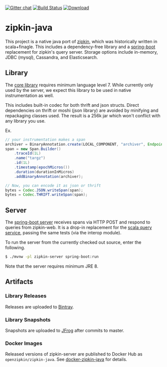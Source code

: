 [![Gitter chat](http://img.shields.io/badge/gitter-join%20chat%20%E2%86%92-brightgreen.svg)](https://gitter.im/openzipkin/zipkin) [![Build Status](https://travis-ci.org/openzipkin/zipkin-java.svg?branch=master)](https://travis-ci.org/openzipkin/zipkin-java) [![Download](https://api.bintray.com/packages/openzipkin/maven/zipkin-java/images/download.svg) ](https://bintray.com/openzipkin/maven/zipkin-java/_latestVersion)

# zipkin-java
This project is a native java port of [zipkin](https://github.com/openzipkin/zipkin), which was historically written in scala+finagle. This includes a dependency-free library and a [spring-boot](http://projects.spring.io/spring-boot/) replacement for zipkin's query server. Storage options include in-memory, JDBC (mysql), Cassandra, and Elasticsearch.

## Library
The [core library](https://github.com/openzipkin/zipkin-java/tree/master/zipkin/src/main/java/io/zipkin) requires minimum language level 7. While currently only used by the server, we expect this library to be used in native instrumentation as well.

This includes built-in codec for both thrift and json structs. Direct dependencies on thrift or moshi (json library) are avoided by minifying and repackaging classes used. The result is a 256k jar which won't conflict with any library you use.

Ex.
```java
// your instrumentation makes a span
archiver = BinaryAnnotation.create(LOCAL_COMPONENT, "archiver", Endpoint.create("service", 127 << 24 | 1));
span = new Span.Builder()
    .traceId(1L)
    .name("targz")
    .id(1L)
    .timestamp(epochMicros())
    .duration(durationInMicros)
    .addBinaryAnnotation(archiver);

// Now, you can encode it as json or thrift
bytes = Codec.JSON.writeSpan(span);
bytes = Codec.THRIFT.writeSpan(span);
```

## Server
The [spring-boot server](https://github.com/openzipkin/zipkin-java/tree/master/zipkin-server) receives spans via HTTP POST and respond to queries from zipkin-web. It is a drop-in replacement for the [scala query service](https://github.com/openzipkin/zipkin/tree/master/zipkin-query-service), passing the same tests (via the interop module).

To run the server from the currently checked out source, enter the following.
```bash
$ ./mvnw -pl zipkin-server spring-boot:run
```

Note that the server requires minimum JRE 8.

## Artifacts
### Library Releases
Releases are uploaded to [Bintray](https://bintray.com/openzipkin/maven/zipkin-java).
### Library Snapshots
Snapshots are uploaded to [JFrog](http://oss.jfrog.org/artifactory/oss-snapshot-local) after commits to master.
### Docker Images
Released versions of zipkin-server are published to Docker Hub as `openzipkin/zipkin-java`.
See [docker-zipkin-java](https://github.com/openzipkin/docker-zipkin-java) for details.
